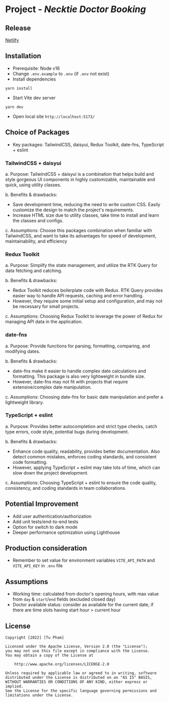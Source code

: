 # Project - *Necktie Doctor Booking*

## Release
[Netlify](https://necktie-doctor-booking.netlify.app/)

## Installation

- Prerequisite: Node v16
- Change `.env.example` to `.env` (if `.env` not exist)
- Install dependencies

```
yarn install
```

- Start Vite dev server

```
yarn dev
```

- Open local site `http://localhost:5173/`

## Choice of Packages

- Key packages: TailwindCSS, daisyui, Redux Toolkit, date-fns, TypeScript + eslint

### TailwindCSS + daisyui

a. Purpose: TailwindCSS + daisyui is a combination that helps build and style gorgeous UI components in highly
customizable, maintainable and quick, using utility classes.

b. Benefits & drawbacks:

- Save development time, reducing the need to write custom CSS. Easily customize the design to match the project's
  requirements.
- Increase HTML size due to utility classes, take time to install and learn the classes and configs.

c. Assumptions: Choose this packages combination when familiar with TailwindCSS, and want to take its
advantages for speed of development, maintainability, and efficiency

### Redux Toolkit

a. Purpose: Simplify the state management, and utilize the RTK Query for data fetching and catching.

b. Benefits & drawbacks:

- Redux Toolkit reduces boilerplate code with Redux. RTK Query provides easier way to handle API requests, caching and
  error handling.
- However, they require some initial setup and configuration, and may not be necessary for small projects.

c. Assumptions: Choosing Redux Toolkit to leverage the power of Redux for managing API data in the application.

### date-fns

a. Purpose: Provide functions for parsing, formatting, comparing, and modifying dates.

b. Benefits & drawbacks:

- date-fns make it easier to handle complex date calculations and formatting. This package is also very lightweight in
  bundle size.
- However, date-fns may not fit with projects that require extensive/complex date manipulation.

c. Assumptions: Choosing date-fns for basic date manipulation and prefer a lightweight library.

### TypeScript + eslint

a. Purpose: Provides better autocompletion and strict type checks, catch type errors, code style, potential bugs during
development.

b. Benefits & drawbacks:

- Enhance code quality, readability, provides better documentation. Also detect common mistakes, enforces coding
  standards, and consistent code formatting.
- However, applying TypeScript + eslint may take lots of time, which can slow down the project development.

c. Assumptions: Choosing TypeScript + eslint to ensure the code quality, consistency, and coding standards in team collaborations.

## Potential Improvement
- Add user authentication/authorization
- Add unit tests/end-to-end tests
- Option for switch to dark mode
- Deeper performance optimization using Lighthouse

## Production consideration
- Remember to set value for environment variables `VITE_API_PATH` and `VITE_API_KEY` in `.env` file

## Assumptions
- Working time: calculated from doctor's opening hours, with max value from `day` & `start`/`end` fields (excluded closed day)
- Doctor available status: consider as available for the current date, if there are time slots having start hour > current hour

## License

    Copyright [2022] [Tu Pham]

    Licensed under the Apache License, Version 2.0 (the "License");
    you may not use this file except in compliance with the License.
    You may obtain a copy of the License at

        http://www.apache.org/licenses/LICENSE-2.0

    Unless required by applicable law or agreed to in writing, software
    distributed under the License is distributed on an "AS IS" BASIS,
    WITHOUT WARRANTIES OR CONDITIONS OF ANY KIND, either express or implied.
    See the License for the specific language governing permissions and
    limitations under the License.

